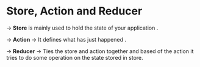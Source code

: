 # Store, Action and Reducer

-> **Store** is mainly used to hold the state of your application .

-> **Action** -> It defines what has just happened .

-> **Reducer** -> Ties the store and action together and based of the action it tries to do some operation on the state stored in store.
